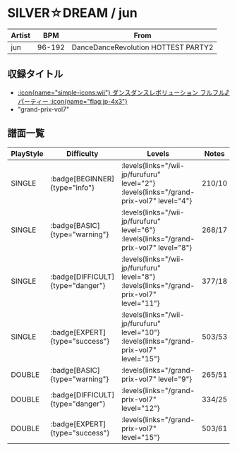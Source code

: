 # SILVER☆DREAM / jun

|Artist|BPM|From|
|------|---|----|
|jun|96-192|DanceDanceRevolution HOTTEST PARTY2|

## 収録タイトル

- [:icon{name="simple-icons:wii"} ダンスダンスレボリューション フルフル♪パーティー :icon{name="flag:jp-4x3"}](/wii-jp/furufuru)
- "grand-prix-vol7"

## 譜面一覧

|PlayStyle|Difficulty|Levels|Notes|Movie|
|---------|----------|------|-----|-----|
|SINGLE| :badge[BEGINNER]{type="info"}| :levels{links="/wii-jp/furufuru" level="2"} :levels{links="/grand-prix-vol7" level="4"}|210/10||
|SINGLE| :badge[BASIC]{type="warning"}| :levels{links="/wii-jp/furufuru" level="6"} :levels{links="/grand-prix-vol7" level="8"}|268/17||
|SINGLE| :badge[DIFFICULT]{type="danger"}| :levels{links="/wii-jp/furufuru" level="8"} :levels{links="/grand-prix-vol7" level="11"}|377/18||
|SINGLE| :badge[EXPERT]{type="success"}| :levels{links="/wii-jp/furufuru" level="10"} :levels{links="/grand-prix-vol7" level="15"}|503/53||
|DOUBLE| :badge[BASIC]{type="warning"}| :levels{links="/grand-prix-vol7" level="9"}|265/51||
|DOUBLE| :badge[DIFFICULT]{type="danger"}| :levels{links="/grand-prix-vol7" level="12"}|334/25||
|DOUBLE| :badge[EXPERT]{type="success"}| :levels{links="/grand-prix-vol7" level="15"}|503/61||
